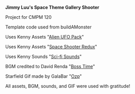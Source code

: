 **Jimmy Luu's Space Theme Gallery Shooter**

Project for CMPM 120

Template code used from buildAMonster

Uses Kenny Assets "[Alien UFO Pack](https://kenney.nl/assets/alien-ufo-pack)"

Uses Kenny Assets "[Space Shooter Redux](https://kenney.nl/assets/space-shooter-redux)"

Uses Kenny Sounds "[Sci-fi Sounds](https://kenney.nl/assets/sci-fi-sounds)"

BGM credited to David Renda "[Boss Time](https://www.fesliyanstudios.com/royalty-free-music/download/boss-time/2340)"

Starfield Gif made by GalaBar "[Ozp](https://gifer.com/en/Ozp)"

All assets, BGM, sounds, and GIF were used with gratitude!

